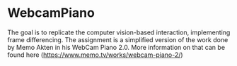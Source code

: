 # WebcamPiano
 The goal is to replicate the computer vision-based interaction, implementing frame differencing. The assignment is a simplified version of the work done by Memo Akten in his WebCam Piano 2.0. More information on that can be found here (https://www.memo.tv/works/webcam-piano-2/)
